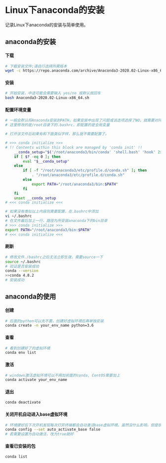 # Linux下anaconda的安装




记录Linux下anaconda的安装与简单使用。

<!--more-->

## anaconda的安装
#### 下载
```bash
# 下载安装文件;请自行选择所需版本
wget -c https://repo.anaconda.com/archive/Anaconda3-2020.02-Linux-x86_64.sh
```


#### 安装
```bash
# 开始安装，中途可能会需要输入 yes/no 或默认按回车
bash Anaconda3-2020.02-Linux-x86_64.sh
```

#### 配置环境变量
```bash
# 一般会默认将Anaconda安装到PATH，如果安装中出现了问题或该选项选择了NO，就需要对环境变量进行配置
# 这里修改的是/root目录下的.bashrc，即配置的是全局变量

# 打开该文件后如果有和下面类似字样，那么就不需要配置了。

# >>> conda initialize >>>
# !! Contents within this block are managed by 'conda init' !!
	__conda_setup="$('/root/anaconda3/bin/conda' 'shell.bash' 'hook' 2> /dev/null)"
    if [ $? -eq 0 ]; then
        eval "$__conda_setup"
    else
        if [ -f "/root/anaconda3/etc/profile.d/conda.sh" ]; then
            . "/root/anaconda3/etc/profile.d/conda.sh"
        else
            export PATH="/root/anaconda3/bin:$PATH"
        fi
    fi
    unset __conda_setup
# <<< conda initialize <<<

# 如果没有类似以上内容则需要配置，在.bashrc中添加
vi ~/.bashrc
# 在文件最后加上一行，路径为所安装anaconda下的bin目录
# >>> conda initialize >>>
export PATH="/root/anaconda3/bin:$PATH"
# <<< conda initialize <<<
```

#### 刷新
```bash
# 修改文件./bashrc之后无法立即生效，需要source一下
source ~/.bashrc
# 验证是否安装成功
conda --version
>>conda 4.8.2
# 安装成功
```

## anaconda的使用
#### 创建
```bash
# 后面的python可以先不要，创建好虚拟环境后再单独安装
conda create -n your_env_name python=3.6
```
#### 查看
```bash
# 看到创建好了的虚拟环境
conda env list
```
#### 激活
```bash
# windows激活虚拟环境可以不用加前面的conda, CentOS需要加上
conda activate your_env_name
```
#### 退出
```bash
conda deactivate
```

#### 关闭开机自动进入base虚拟环境
```bash
# 环境建好后下次开机发现每次打开终端都会自动激活base虚拟环境。虽然没什么影响，但是很不爽
conda config --set auto_activate_base false
# 若需要设置为自动激活，改为true就好
```
#### 查看已安装的包
```bash
conda list
```



